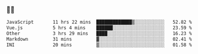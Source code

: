 ### 👨‍💻

<!--START_SECTION:waka-->

```txt
JavaScript       11 hrs 22 mins  █████████████▒░░░░░░░░░░░   52.82 %
Vue.js           5 hrs 4 mins    ██████░░░░░░░░░░░░░░░░░░░   23.59 %
Other            3 hrs 29 mins   ████░░░░░░░░░░░░░░░░░░░░░   16.23 %
Markdown         31 mins         ▓░░░░░░░░░░░░░░░░░░░░░░░░   02.41 %
INI              20 mins         ▒░░░░░░░░░░░░░░░░░░░░░░░░   01.58 %
```

<!--END_SECTION:waka-->
